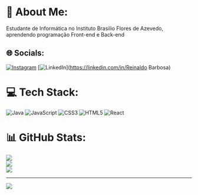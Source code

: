 # 💫 About Me:
Estudante de Informática no Instituto Brasilio Flores de Azevedo, aprendendo programação Front-end e Back-end<br>


## 🌐 Socials:
[![Instagram](https://img.shields.io/badge/Instagram-%23E4405F.svg?logo=Instagram&logoColor=white)](https://instagram.com/r3inaldo_barbosa_) [![LinkedIn](https://img.shields.io/badge/LinkedIn-%230077B5.svg?logo=linkedin&logoColor=white)](https://linkedin.com/in/Reinaldo Barbosa) 

# 💻 Tech Stack:
![Java](https://img.shields.io/badge/java-%23ED8B00.svg?style=for-the-badge&logo=openjdk&logoColor=white) ![JavaScript](https://img.shields.io/badge/javascript-%23323330.svg?style=for-the-badge&logo=javascript&logoColor=%23F7DF1E) ![CSS3](https://img.shields.io/badge/css3-%231572B6.svg?style=for-the-badge&logo=css3&logoColor=white) ![HTML5](https://img.shields.io/badge/html5-%23E34F26.svg?style=for-the-badge&logo=html5&logoColor=white) ![React](https://img.shields.io/badge/react-%2320232a.svg?style=for-the-badge&logo=react&logoColor=%2361DAFB)
# 📊 GitHub Stats:
![](https://github-readme-stats.vercel.app/api?username=Reinaldo&theme=transparent&hide_border=false&include_all_commits=true&count_private=false)<br/>
![](https://github-readme-streak-stats.herokuapp.com/?user=Reinaldo&theme=transparent&hide_border=false)<br/>
![](https://github-readme-stats.vercel.app/api/top-langs/?username=Reinaldo&theme=transparent&hide_border=false&include_all_commits=true&count_private=false&layout=compact)

---
[![](https://visitcount.itsvg.in/api?id=Reinaldo&icon=0&color=0)](https://visitcount.itsvg.in)

<!-- Proudly created with GPRM ( https://gprm.itsvg.in ) -->
